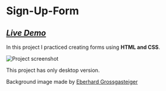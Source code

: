 # Sign-Up-Form

## [_Live Demo_](https://martazare.github.io/Sign-Up-Form/)

In this project I practiced creating forms using **HTML and CSS**.

![Project screenshot](screenshot.png)

This project has only desktop version.

Background image made by [Eberhard Grossgasteiger](https://www.pexels.com/photo/aerial-photography-of-a-mountain-640809/)
